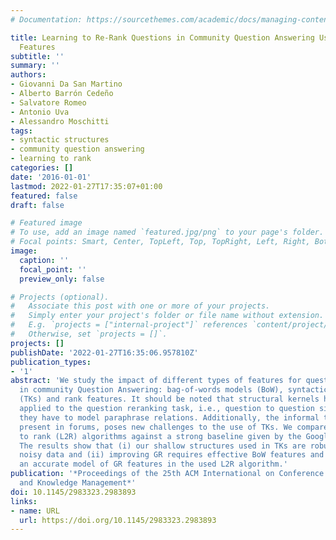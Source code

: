 ```yaml
---
# Documentation: https://sourcethemes.com/academic/docs/managing-content/

title: Learning to Re-Rank Questions in Community Question Answering Using Advanced
  Features
subtitle: ''
summary: ''
authors:
- Giovanni Da San Martino
- Alberto Barrón Cedeño
- Salvatore Romeo
- Antonio Uva
- Alessandro Moschitti
tags:
- syntactic structures
- community question answering
- learning to rank
categories: []
date: '2016-01-01'
lastmod: 2022-01-27T17:35:07+01:00
featured: false
draft: false

# Featured image
# To use, add an image named `featured.jpg/png` to your page's folder.
# Focal points: Smart, Center, TopLeft, Top, TopRight, Left, Right, BottomLeft, Bottom, BottomRight.
image:
  caption: ''
  focal_point: ''
  preview_only: false

# Projects (optional).
#   Associate this post with one or more of your projects.
#   Simply enter your project's folder or file name without extension.
#   E.g. `projects = ["internal-project"]` references `content/project/deep-learning/index.md`.
#   Otherwise, set `projects = []`.
projects: []
publishDate: '2022-01-27T16:35:06.957810Z'
publication_types:
- '1'
abstract: 'We study the impact of different types of features for question ranking
  in community Question Answering: bag-of-words models (BoW), syntactic tree kernels
  (TKs) and rank features. It should be noted that structural kernels have never been
  applied to the question reranking task, i.e., question to question similarity, where
  they have to model paraphrase relations. Additionally, the informal text, typically
  present in forums, poses new challenges to the use of TKs. We compare our learning
  to rank (L2R) algorithms against a strong baseline given by the Google rank (GR).
  The results show that (i) our shallow structures used in TKs are robust enough to
  noisy data and (ii) improving GR requires effective BoW features and TKs along with
  an accurate model of GR features in the used L2R algorithm.'
publication: '*Proceedings of the 25th ACM International on Conference on Information
  and Knowledge Management*'
doi: 10.1145/2983323.2983893
links:
- name: URL
  url: https://doi.org/10.1145/2983323.2983893
---
```

